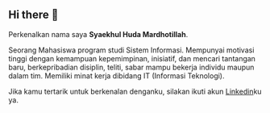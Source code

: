 ## Hi there 👋

Perkenalkan nama saya **Syaekhul Huda Mardhotillah**.<br>

Seorang Mahasiswa program studi Sistem Informasi. Mempunyai motivasi tinggi dengan kemampuan kepemimpinan, inisiatif, dan mencari tantangan baru, berkepribadian disiplin, teliti, sabar mampu bekerja individu maupun dalam tim. Memiliki minat kerja dibidang IT (Informasi Teknologi).

Jika kamu tertarik untuk berkenalan denganku, silakan ikuti akun [Linkedin](nkedin.com/in/syaekhul-huda-mardhotillah-4b641624a/)ku ya.
<!--
**Syaekhul/Syaekhul** is a ✨ _special_ ✨ repository because its `README.md` (this file) appears on your GitHub profile.

Here are some ideas to get you started:

- 🔭 I’m currently working on ...
- 🌱 I’m currently learning ...
- 👯 I’m looking to collaborate on ...
- 🤔 I’m looking for help with ...
- 💬 Ask me about ...
- 📫 How to reach me: ...
- 😄 Pronouns: ...
- ⚡ Fun fact: ...
-->
